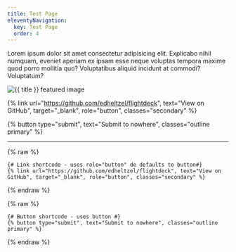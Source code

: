 ```yaml
---
title: Test Page
eleventyNavigation:
  key: Test Page
  order: 4
---
```


Lorem ipsum dolor sit amet consectetur adipisicing elit. Explicabo nihil numquam, eveniet aperiam ex ipsam esse neque voluptas tempora maxime quod porro mollitia quo? Voluptatibus aliquid incidunt at commodi? Voluptatum?

![{{ title }} featured image](https://science.nasa.gov/wp-content/uploads/2023/05/jupiter-marble-pia22946-1920x640-1.jpg?w=2048&format=avif)

{% link url="https://github.com/edheltzel/flightdeck", text="View on GitHub", target="_blank", role="button", classes="secondary" %}


{% button type="submit", text="Submit to nowhere", classes="outline primary" %}

---

{% raw %}
```jinja2
{# Link shortcode - uses role="button" de defaults to button#}
{% link url="https://github.com/edheltzel/flightdeck", text="View on GitHub", target="_blank", role="button", classes="secondary" %}
```
{% endraw %}


{% raw %}
```jinja2
{# Button shortcode - uses button #}
{% button type="submit", text="Submit to nowhere", classes="outline primary" %}`
```
{% endraw %}
